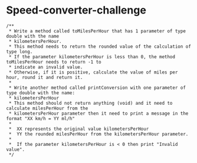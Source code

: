 # Speed-converter-challenge

	/**
	 * Write a method called toMilesPerHour that has 1 parameter of type double with the name
	 * kilometersPerHour.
	 * This method needs to return the rounded value of the calculation of type long.
	 * If the parameter kilometersPerHour is less than 0, the method toMilesPerHour needs to return -1 to 
	 * indicate an invalid value.
	 * Otherwise, if it is positive, calculate the value of miles per hour, round it and return it.
	 * 
	 * Write another method called printConversion with one parameter of type double with the name:
	 * kilometersPerHour
	 * This method should not return anything (void) and it need to calculate milesPerHour from the
	 * kilometersPerHour parameter then it need to print a message in the format "XX km/h = YY ml/h"
	 * 
	 *  XX represents the original value kilometersPerHour
	 *  YY the rounded milesPerHour from the kilometersPerHour parameter.
	 *  
	 *  If the parameter kilometersPerHour is < 0 then print "Invalid value".
	 */

